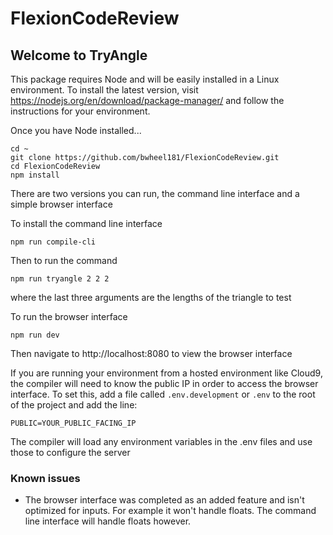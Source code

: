 # FlexionCodeReview

## Welcome to TryAngle

This package requires Node and will be easily installed in a Linux environment. 
To install the latest version, visit https://nodejs.org/en/download/package-manager/ and follow the instructions for your
environment. 

Once you have Node installed...
```
cd ~
git clone https://github.com/bwheel181/FlexionCodeReview.git
cd FlexionCodeReview
npm install
```
There are two versions you can run, the command line interface and a simple browser interface

To install the command line interface
```
npm run compile-cli
```
Then to run the command
```
npm run tryangle 2 2 2
```
where the last three arguments are the lengths of the triangle to test

To run the browser interface
```
npm run dev
```
Then navigate to http://localhost:8080 to view the browser interface

If you are running your environment from a hosted environment like Cloud9, the compiler will need to know the public IP 
in order to access the browser interface. To set this, add a file called `.env.development` or `.env` to the root
of the project and add the line:
```
PUBLIC=YOUR_PUBLIC_FACING_IP
```
The compiler will load any environment variables in the .env files and use those to configure the server

### Known issues
- The browser interface was completed as an added feature and isn't optimized for inputs. For example it won't handle floats. The command line interface will handle floats however.
